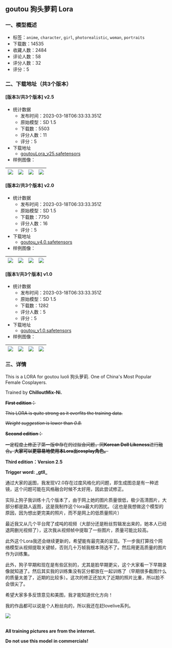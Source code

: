 ## goutou 狗头萝莉 Lora
### 一、模型概述

- 标签：`anime`, `character`, `girl`, `photorealistic`, `woman`, `portraits`
- 下载数：14535
- 收藏人数：2484
- 评论人数：58
- 评分人数：32
- 评分：5

### 二、下载地址（共3个版本）

#### [版本3/共3个版本] v2.5

- 统计数据
  - 发布时间：2023-03-18T06:33:33.351Z
  - 原始模型：SD 1.5
  - 下载数：5503
  - 评分人数：11
  - 评分：5
- 下载地址
  - [goutouLora_v25.safetensors](https://civitai.com/api/download/models/24930)
- 样例图像：

| <img src="https://image.civitai.com/xG1nkqKTMzGDvpLrqFT7WA/cb22c045-7461-4545-7cd6-4fdab3a8ee00/width=450/272614.jpeg" /> | <img src="https://image.civitai.com/xG1nkqKTMzGDvpLrqFT7WA/7f74dbbf-47cf-4144-d538-c4fd703a9100/width=450/272613.jpeg" /> | <img src="https://image.civitai.com/xG1nkqKTMzGDvpLrqFT7WA/3700f24e-d117-46d1-85d2-d7dee1aef500/width=450/272610.jpeg" /> | <img src="https://image.civitai.com/xG1nkqKTMzGDvpLrqFT7WA/c9117ffb-1bb0-4522-8437-ceba5ffa3700/width=450/272609.jpeg" /> |
| ---- | ---- | ---- | ---- |

#### [版本2/共3个版本] v2.0

- 统计数据
  - 发布时间：2023-03-18T06:33:33.351Z
  - 原始模型：SD 1.5
  - 下载数：7750
  - 评分人数：16
  - 评分：5
- 下载地址
  - [goutou_v4.0.safetensors](https://civitai.com/api/download/models/14632)
- 样例图像：

| <img src="https://image.civitai.com/xG1nkqKTMzGDvpLrqFT7WA/a837104d-d734-4ec7-fb90-723f62da6d00/width=450/143867.jpeg" /> | <img src="https://image.civitai.com/xG1nkqKTMzGDvpLrqFT7WA/3e03401d-175e-4505-b80f-dda9df543400/width=450/143866.jpeg" /> | <img src="https://image.civitai.com/xG1nkqKTMzGDvpLrqFT7WA/06b93146-2da5-475e-64b7-0948b8dbc500/width=450/143060.jpeg" /> | <img src="https://image.civitai.com/xG1nkqKTMzGDvpLrqFT7WA/a68e0fc3-74bd-444e-0281-1e8201767300/width=450/143061.jpeg" /> |
| ---- | ---- | ---- | ---- |

#### [版本1/共3个版本] v1.0

- 统计数据
  - 发布时间：2023-03-18T06:33:33.351Z
  - 原始模型：SD 1.5
  - 下载数：1282
  - 评分人数：5
  - 评分：5
- 下载地址
  - [goutou_v1.0.safetensors](https://civitai.com/api/download/models/14211)
- 样例图像：

| <img src="https://image.civitai.com/xG1nkqKTMzGDvpLrqFT7WA/bcb4463c-2435-42a0-870e-b4a2e424fb00/width=450/138283.jpeg" /> | <img src="https://image.civitai.com/xG1nkqKTMzGDvpLrqFT7WA/55479bff-b2cc-4f94-6f0c-f10732a6f400/width=450/138291.jpeg" /> | <img src="https://image.civitai.com/xG1nkqKTMzGDvpLrqFT7WA/e7444d0d-b6ed-40d3-9483-ce4b6c40bb00/width=450/138290.jpeg" /> | <img src="https://image.civitai.com/xG1nkqKTMzGDvpLrqFT7WA/3bedc09d-ad44-4ce5-e559-19298c3f5f00/width=450/138289.jpeg" /> |
| ---- | ---- | ---- | ---- |


### 三、详情
<p>This is a LORA for goutou luoli 狗头萝莉. One of China's Most Popular Female Cosplayers.</p><p>Trained by <strong>ChilloutMix-Ni.</strong></p><p><strong><s>First edition：</s></strong></p><p><s>This LORA is quite strong as it overfits the training data.</s></p><p><em><s>Weight suggestion</s></em><s> is lower than </s><em><s>0.8.</s></em></p><p><strong><s>Second edition：</s></strong></p><p><s>一定程度上修正了第一版中存在的过拟合问题，同</s><strong><s>Korean Doll Likeness</s></strong><s>进行融合</s><strong><s>。大家可以更容易地使用本Lora出cosplay角色。</s></strong></p><p></p><p><strong>Third edition：Version 2.5</strong></p><p><strong>Trigger word: _gtll_ </strong></p><p>通过大家的返图，我发现V2.0存在过度风格化的问题，即生成图总是有一种滤镜，这个问题可能在风格融合时候不太好用，因此尝试修正。</p><p>实际上狗子我训练十几个版本了，由于网上她的图片质量很低，极少高清图片，大部分都是路人返图，这是我制作这个lora最大的困扰。（这也是我想做这个模型的原因，因为想出更完美的照片，而不是网上的低质量照片）</p><p>最近我又从几个平台爬了成吨的视频（大部分还是粉丝剪辑发出来的，她本人已经退网删光视频了），这次我从视频帧中提取了一些图片，质量可能比较高。</p><p>此外这个Lora我还会继续更新的，希望能有最完美的呈现。下一步我打算找个网络模型从视频提取关键帧，否则几十万帧我根本筛选不了。然后用更高质量的图片作为训练集。</p><p>此外，狗子早期和现在是有些区别的，尤其是脸早期更尖，这个大家看一下早期录像就知道了。然后其实我的训练集没有区分都放在一起训练了（早期很多截图什么的质量太差了，近期的比较多）。这次的修正还加大了近期的照片比重，所以脸不会很尖了。</p><p>希望大家多多反馈意见和美图，我才能知道优化方向！</p><p></p><p>我的作品都可以说是个人粉丝向的，所以我还在赶lovelive系列。</p><p></p><img src="https://imagecache.civitai.com/xG1nkqKTMzGDvpLrqFT7WA/e0fbf2ce-bf5f-402e-9f50-da570f55cb00/width=525/e0fbf2ce-bf5f-402e-9f50-da570f55cb00" /><p><br /><strong>All training pictures are from the internet.</strong></p><p><strong>Do not use this model in commercials!</strong></p><p><br /></p>